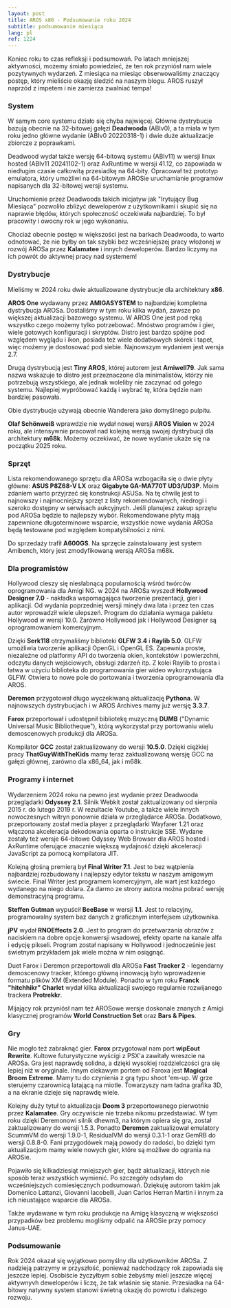 ```yaml
---
layout: post
title: AROS x86 - Podsumowanie roku 2024
subtitle: podsumowanie miesiąca
lang: pl
ref: 1224
---
```


Koniec roku to czas refleksji i podsumowań. Po latach mniejszej aktywności, możemy śmiało powiedzieć, że ten rok przyniósł nam wiele pozytywnych wydarzeń. Z miesiąca na miesiąc obserwowaliśmy znaczący postęp, który mieliście okazję śledzić na naszym blogu. AROS ruszył naprzód z impetem i nie zamierza zwalniać tempa!


### System

W samym core systemu działo się chyba najwięcej. Główne dystrybucje bazują obecnie na 32-bitowej gałęzi **Deadwooda** (ABIv0), a ta miała w tym roku jedno główne wydanie (ABIv0 20220318-1) i dwie duże aktualizacje zbiorcze z poprawkami.

Deadwood wydał także wersję 64-bitową systemu (ABIv11) w wersji linux hosted (ABIv11 20241102-1) oraz AxRuntime w wersji 41.12, co zapowiada w niedługim czasie całkowitą przesiadkę na 64-bity. Opracował też prototyp emulatora, który umożliwi na 64-bitowym AROSie uruchamianie programów napisanych dla 32-bitowej wersji systemu. 

Uruchomienie przez Deadwooda takich inicjatyw jak "Irytujący Bug Miesiąca" pozwoliło zbliżyć deweloperów z użytkownikami i skupić się na naprawie błędów, których społeczność oczekiwała najbardziej. To był pracowity i owocny rok w jego wykonaniu.

Chociaż obecnie postęp w większości jest na barkach Deadwooda, to warto odnotować, że nie byłby on tak szybki bez wcześniejszej pracy włożonej w rozwój AROSa przez **Kalamatee** i innych deweloperów. Bardzo liczymy na ich powrót do aktywnej pracy nad systemem!


### Dystrybucje

Mieliśmy w 2024 roku dwie aktualizowane dystrybucje dla architektury **x86**.

**AROS One** wydawany przez **AMIGASYSTEM** to najbardziej kompletna dystrybucja AROSa. Dostaliśmy w tym roku kilka wydań, zawsze po większej aktualizacji bazowego systemu. W AROS One jest pod ręką wszystko czego możemy tylko potrzebować. Mnóstwo programów i gier, wiele gotowych konfiguracji i skryptów. Distro jest bardzo spójne pod względem wyglądu i ikon, posiada też wiele dodatkowych skórek i tapet, więc możemy je dostosować pod siebie. Najnowszym wydaniem jest wersja 2.7.

Drugą dystrybucją jest **Tiny AROS**, której autorem jest **Amiwell79**. Jak sama nazwa wskazuje to distro jest przeznaczone dla minimalistów, którzy nie potrzebują wszystkiego, ale jednak woleliby nie zaczynać od gołego systemu. Najlepiej wypróbować każdą i wybrać tę, która będzie nam bardziej pasowała.

Obie dystrybucje używają obecnie Wanderera jako domyślnego pulpitu.

**Olaf Schönweiß** wprawdzie nie wydał nowej wersji **AROS Vision** w 2024 roku, ale intensywnie pracował nad kolejną wersją swojej dystrybucji dla architektury **m68k**. Możemy oczekiwać, że nowe wydanie ukaże się na początku 2025 roku.

### Sprzęt

Lista rekomendowanego sprzętu dla AROSa wzbogaciła się o dwie płyty główne: **ASUS P8Z68-V LX** oraz **Gigabyte GA-MA770T UD3/UD3P**. Moim zdaniem warto przyjrzeć się konstrukcji ASUSa. Na tę chwilę jest to najnowszy i najmocniejszy sprzęt z listy rekomendowanych, niedrogi i szeroko dostępny w serwisach aukcyjnych. Jeśli planujesz zakup sprzętu pod AROSa będzie to najlepszy wybór. Rekomendowane płyty mają zapewnione długoterminowe wsparcie, wszystkie nowe wydania AROSa będą testowane pod względem kompatybilności z nimi.

Do sprzedaży trafił **A600GS**. Na sprzęcie zainstalowany jest system Amibench, który jest zmodyfikowaną wersją AROSa m68k.

### Dla programistów

Hollywood cieszy się niesłabnącą popularnością wśród twórców oprogramowania dla Amigi NG. w 2024 na AROSa wyszedł **Hollywood Designer 7.0** - nakładka wspomagająca tworzenie prezentacji, gier i aplikacji. Od wydania poprzedniej wersji minęły dwa lata i przez ten czas autor wprowadził wiele ulepszeń. Program do działania wymaga pakietu Hollywood w wersji 10.0. Zarówno Hollywood jak i Hollywood Designer są oprogramowaniem komercyjnym.

Dzięki **Serk118** otrzymaliśmy biblioteki **GLFW 3.4** i **Raylib 5.0**. GLFW umożliwia tworzenie aplikacji OpenGL i OpenGL ES. Zapewnia proste, niezależne od platformy API do tworzenia okien, kontekstów i powierzchni, odczytu danych wejściowych, obsługi zdarzeń itp. Z kolei Raylib to prosta i łatwa w użyciu biblioteka do programowania gier wideo wykorzystująca GLFW. Otwiera to nowe pole do portowania i tworzenia oprogramowania dla AROS.

**Deremon** przygotował długo wyczekiwaną aktualizację **Pythona**. W najnowszych dystrybucjach i w AROS Archives mamy już wersję **3.3.7**.

**Farox** przeportował i udostępnił bibliotekę muzyczną **DUMB** ("Dynamic Universal Music Bibliotheque"), którą wykorzystał przy portowaniu wielu demoscenowych produkcji dla AROSa.

Kompilator **GCC** został zaktualizowany do wersji **10.5.0**. Dzięki ciężkiej pracy **ThatGuyWithTheKids** mamy teraz zaktualizowaną wersję GCC na gałęzi głównej, zarówno dla x86_64, jak i m68k.


### Programy i internet

Wydarzeniem 2024 roku na pewno jest wydanie przez Deadwooda przeglądarki **Odyssey 2.1**. Silnik Webkit został zaktualizowany od sierpnia 2015 r. do lutego 2019 r. W rezultacie Youtube, a także wiele innych nowoczesnych witryn ponownie działa w przeglądarce AROSa. Dodatkowo, przeportowany został media player z przeglądarki Wayfarer 1.21 oraz włączona akceleracja dekodowania oparta o instrukcje SSE. Wydane zostały też wersje 64-bitowe Odyssey Web Browser dla AROS hosted i AxRuntime oferujące znacznie większą wydajność dzięki akceleracji JavaScript za pomocą kompilatora JIT.

Kolejną głośną premierą był **Final Writer 7.1**. Jest to bez wątpienia najbardziej rozbudowany i najlepszy edytor tekstu w naszym amigowym świecie. Final Writer jest programem komercyjnym, ale wart jest każdego wydanego na niego dolara. Za darmo ze strony autora można pobrać wersję demonstracyjną programu.

**Steffen Gutman** wypuścił **BeeBase** w wersji **1.1**. Jest to relacyjny, programowalny system baz danych z graficznym interfejsem użytkownika.

**jPV** wydał **RNOEffects 2.0**. Jest to program do przetwarzania obrazów z naciskiem na dobre opcje konwersji wsadowej, efekty oparte na kanale alfa i edycję pikseli. Program został napisany w Hollywood i jednocześnie jest świetnym przykładem jak wiele można w nim osiągnąć.

Duet Farox i Deremon przeportowali dla AROSa **Fast Tracker 2** - legendarny demoscenowy tracker, którego główną innowacją było wprowadzenie formatu plików XM (Extended Module). Ponadto w tym roku **Franck "hitchhikr" Charlet** wydał kilka aktualizacji swojego regularnie rozwijanego trackera **Protrekkr**.

Mijający rok przyniósł nam też AROSowe wersje doskonale znanych z Amigi klasycznej programów **World Construction Set** oraz **Bars & Pipes**.


### Gry

Nie mogło też zabraknąć gier. **Farox** przygotował nam port **wipEout Rewrite**. Kultowe futurystyczne wyścigi z PSX'a zawitały wreszcie na AROSa. Gra jest naprawdę solidna, a dzięki wysokiej rozdzielczości gra się lepiej niż w oryginale. Innym ciekawym portem od Faroxa jest **Magical Broom Extreme**. Mamy tu do czynienia z grą typu shoot 'em-up. W grze sterujemy czarownicą latającą na miotle. Towarzyszy nam ładna grafika 3D, a na ekranie dzieje się naprawdę wiele.

Kolejny duży tytuł to aktualizacja **Doom 3** przeportowanego pierwotnie przez **Kalamatee**. Gry oczywiście nie trzeba nikomu przedstawiać. W tym roku dzięki Deremonowi silnik dhewm3, na którym opiera się gra, został zaktualizowany do wersji 1.5.3. Ponadto **Deremon** zaktualizował emulatory ScummVM do wersji 1.9.0-1, ResidualVM do wersji 0.3.1-1 oraz GemRB do wersji 0.8.8-0. Fani przygodówek mają powody do radości, bo dzięki tym aktualizacjom mamy wiele nowych gier, które są możliwe do ogrania na AROSie.

Pojawiło się kilkadziesiąt mniejszych gier, bądź aktualizacji, których nie sposób teraz wszystkich wymienić. Po szczegóły odsyłam do wcześniejszych comiesięcznych podsumowań. Dziękuję autorom takim jak Domenico Lattanzi, Giovanni Iacobelli, Juan Carlos Herran Martin i innym za ich nieustające wsparcie dla AROSa.

Także wydawane w tym roku produkcje na Amigę klasyczną w większości przypadków bez problemu mogliśmy odpalić na AROSie przy pomocy Janus-UAE.

### Podsumowanie

Rok 2024 okazał się wyjątkowo pomyślny dla użytkowników AROSa. Z nadzieją patrzymy w przyszłość, ponieważ nadchodzący rok zapowiada się jeszcze lepiej. Osobiście życzyłbym sobie żebyśmy mieli jeszcze więcej aktywnyvh deweloperów i liczę, że tak właśnie się stanie. Przesiadka na 64-bitowy natywny system stanowi świetną okazję do powrotu i dalszego rozwoju.

